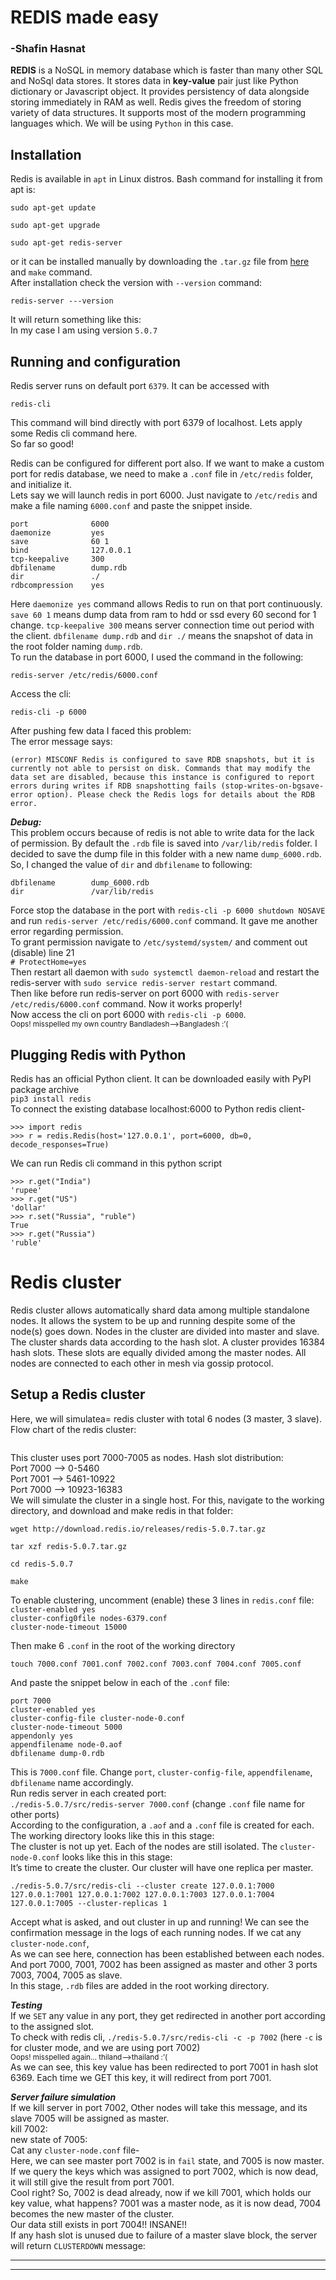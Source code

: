 <h1 id="redis-made-easy">REDIS made easy</h1>
<h3>-Shafin Hasnat</h3> 
<p><img src="https://i.ibb.co/T2n60wq/redis-logo.png" alt=""><br>
<strong>REDIS</strong> is a NoSQL in memory database which is faster than many other SQL and NoSql data stores. It stores data in <strong>key-value</strong> pair just like Python dictionary or Javascript object. It provides persistency of data alongside storing immediately in RAM as well. Redis gives the freedom of storing variety of data structures. It supports most of the modern programming languages which. We will be using <code>Python</code> in this case.</p>
<h2 id="installation">Installation</h2>
<p>Redis is available in <code>apt</code>  in Linux distros. Bash command for installing it from apt is:</p>
<pre class=" language-bash"><code class="prism  language-bash"><span class="token function">sudo</span> <span class="token function">apt-get</span> update
</code></pre>
<pre class=" language-bash"><code class="prism  language-bash"><span class="token function">sudo</span> <span class="token function">apt-get</span> upgrade
</code></pre>
<pre class=" language-bash"><code class="prism  language-bash"><span class="token function">sudo</span> <span class="token function">apt-get</span> redis-server
</code></pre>
<p>or it can be installed manually by downloading the <code>.tar.gz</code> file from <a href="http://download.redis.io/releases/">here</a> and <code>make</code> command.<br>
After installation check the version with <code>--version</code> command:</p>
<pre class=" language-bash"><code class="prism  language-bash">redis-server ---version
</code></pre>
<p>It will return something like this:<br>
<img src="https://i.ibb.co/R04kqWH/001-ver.png" alt=""><br>
In  my case I am using version <code>5.0.7</code></p>
<h2 id="running-and-configuration">Running and configuration</h2>
<p>Redis server runs on default port <code>6379</code>. It can be accessed with</p>
<pre class=" language-bash"><code class="prism  language-bash">redis-cli
</code></pre>
<p>This command will bind directly with port 6379 of localhost. Lets apply some Redis cli command here.<br>
<img src="https://i.ibb.co/gRs1Dmq/003-def-port-play.png" alt=""><br>
So far so good!</p>
<p>Redis can be configured for different port also. If we want to make a custom port for redis database, we need to make a <code>.conf</code> file in <code>/etc/redis</code> folder, and initialize it.<br>
Lets say we will launch redis in port 6000. Just navigate to <code>/etc/redis</code> and make a file naming <code>6000.conf</code> and paste the snippet inside.</p>
<pre class=" language-bash"><code class="prism  language-bash">port              6000
daemonize         <span class="token function">yes</span>
save              60 1
bind              127.0.0.1
tcp-keepalive     300
dbfilename        dump.rdb
<span class="token function">dir</span>               ./
rdbcompression    <span class="token function">yes</span>
</code></pre>
<p>Here <code>daemonize yes</code> command allows Redis to run on that port continuously. <code>save 60 1</code> means dump data from ram to hdd or ssd every 60 second for 1 change. <code>tcp-keepalive 300</code> means server connection time out period with the client. <code>dbfilename dump.rdb</code> and <code>dir ./</code> means the snapshot of data in the root folder naming <code>dump.rdb</code>.<br>
To run the database in port 6000, I used the command in the following:</p>
<pre class=" language-bash"><code class="prism  language-bash">redis-server /etc/redis/6000.conf
</code></pre>
<p>Access the cli:</p>
<pre class=" language-bash"><code class="prism  language-bash">redis-cli -p 6000
</code></pre>
<p>After pushing few data I faced this problem:<br>
<img src="https://i.ibb.co/d2JYy38/002-rdb-error.png" alt=""><br>
The error message says:</p>
<pre><code>(error) MISCONF Redis is configured to save RDB snapshots, but it is currently not able to persist on disk. Commands that may modify the data set are disabled, because this instance is configured to report errors during writes if RDB snapshotting fails (stop-writes-on-bgsave-error option). Please check the Redis logs for details about the RDB error.
</code></pre>
<p><em><strong>Debug:</strong></em><br>
This problem occurs because of redis is not able to write data for the lack of permission. By default the <code>.rdb</code> file is saved into <code>/var/lib/redis</code> folder. I decided to save the dump file in this folder with a new name <code>dump_6000.rdb</code>. So, I changed the value of <code>dir</code> and <code>dbfilename</code> to following:</p>
<pre><code>dbfilename        dump_6000.rdb
dir               /var/lib/redis
</code></pre>
<p>Force stop the database in the port with <code>redis-cli -p 6000 shutdown NOSAVE</code> and run <code>redis-server /etc/redis/6000.conf</code> command. It gave me another error regarding permission.<br>
<img src="https://i.ibb.co/Y8jGBHH/004-permission-error.png" alt=""><br>
To grant permission navigate to <code>/etc/systemd/system/</code> and comment out (disable) line 21<br>
<code># ProtectHome=yes</code><br>
Then restart all daemon with <code>sudo systemctl daemon-reload</code> and restart the redis-server with <code>sudo service redis-server restart</code> command.<br>
Then like before run redis-server on port 6000 with <code>redis-server /etc/redis/6000.conf</code> command. Now it works properly!<br>
Now access the cli on port 6000 with <code>redis-cli -p 6000</code>.<br>
<img src="https://i.ibb.co/q5MXcT4/005-debug-6000.png" alt=""><br>
<sup>Oops! misspelled my own country Bandladesh–&gt;Bangladesh :’(</sup></p>
<h2 id="plugging-redis-with-python">Plugging Redis with Python</h2>
<p>Redis has an official Python client. It can be downloaded easily with PyPI package archive<br>
<code>pip3 install redis</code><br>
To connect the existing database localhost:6000 to Python redis client-</p>
<pre class=" language-python"><code class="prism  language-python"><span class="token operator">&gt;&gt;</span><span class="token operator">&gt;</span> <span class="token keyword">import</span> redis
<span class="token operator">&gt;&gt;</span><span class="token operator">&gt;</span> r <span class="token operator">=</span> redis<span class="token punctuation">.</span>Redis<span class="token punctuation">(</span>host<span class="token operator">=</span><span class="token string">'127.0.0.1'</span><span class="token punctuation">,</span> port<span class="token operator">=</span><span class="token number">6000</span><span class="token punctuation">,</span> db<span class="token operator">=</span><span class="token number">0</span><span class="token punctuation">,</span> decode_responses<span class="token operator">=</span><span class="token boolean">True</span><span class="token punctuation">)</span>
</code></pre>
<p>We can run Redis cli command in this python script</p>
<pre class=" language-python"><code class="prism  language-python"><span class="token operator">&gt;&gt;</span><span class="token operator">&gt;</span> r<span class="token punctuation">.</span>get<span class="token punctuation">(</span><span class="token string">"India"</span><span class="token punctuation">)</span>
<span class="token string">'rupee'</span>
<span class="token operator">&gt;&gt;</span><span class="token operator">&gt;</span> r<span class="token punctuation">.</span>get<span class="token punctuation">(</span><span class="token string">"US"</span><span class="token punctuation">)</span>
<span class="token string">'dollar'</span>
<span class="token operator">&gt;&gt;</span><span class="token operator">&gt;</span> r<span class="token punctuation">.</span><span class="token builtin">set</span><span class="token punctuation">(</span><span class="token string">"Russia"</span><span class="token punctuation">,</span> <span class="token string">"ruble"</span><span class="token punctuation">)</span>
<span class="token boolean">True</span>
<span class="token operator">&gt;&gt;</span><span class="token operator">&gt;</span> r<span class="token punctuation">.</span>get<span class="token punctuation">(</span><span class="token string">"Russia"</span><span class="token punctuation">)</span>
<span class="token string">'ruble'</span>
</code></pre>
<h1 id="redis-cluster">Redis cluster</h1>
<p>Redis cluster allows automatically shard data among multiple standalone nodes. It allows the system to be up and running despite some of the node(s) goes down.  Nodes in the cluster are divided into master and slave. The cluster shards data according to the hash slot. A cluster provides 16384 hash slots. These slots are equally divided among the master nodes. All nodes are connected to each other in mesh via gossip protocol.</p>
<h2 id="setup-a-redis-cluster">Setup a Redis cluster</h2>
<p>Here, we will simulatea= redis cluster with total 6 nodes (3 master, 3 slave). Flow chart of the redis cluster:</p>
<p><img src="https://i.ibb.co/4grCJkH/flow.jpg" alt=""></p>
<p>This cluster uses port 7000-7005 as nodes. Hash slot distribution:<br>
Port 7000 —&gt; 0-5460<br>
Port 7001 —&gt; 5461-10922<br>
Port 7000 —&gt; 10923-16383<br>
We will simulate the cluster in a single host. For this, navigate to the working directory, and download and make redis in that folder:</p>
<pre><code>wget http://download.redis.io/releases/redis-5.0.7.tar.gz
</code></pre>
<pre><code>tar xzf redis-5.0.7.tar.gz
</code></pre>
<pre><code>cd redis-5.0.7
</code></pre>
<pre><code>make
</code></pre>
<p>To enable clustering, uncomment (enable) these 3 lines in <code>redis.conf</code> file:<br>
<code>cluster-enabled yes</code><br>
<code>cluster-config0file nodes-6379.conf</code><br>
<code>cluster-node-timeout 15000</code></p>
<p>Then make 6 <code>.conf</code> in the root of the working directory</p>
<pre><code>touch 7000.conf 7001.conf 7002.conf 7003.conf 7004.conf 7005.conf
</code></pre>
<p>And paste the snippet below in each of the <code>.conf</code> file:</p>
<pre class=" language-bash"><code class="prism  language-bash">port 7000
cluster-enabled <span class="token function">yes</span>
cluster-config-file cluster-node-0.conf
cluster-node-timeout 5000
appendonly <span class="token function">yes</span>
appendfilename node-0.aof
dbfilename dump-0.rdb
</code></pre>
<p>This is <code>7000.conf</code> file. Change <code>port</code>, <code>cluster-config-file</code>, <code>appendfilename</code>, <code>dbfilename</code> name accordingly.<br>
Run redis server in each created port:<br>
<code>./redis-5.0.7/src/redis-server 7000.conf</code> (change <code>.conf</code> file name for other ports)<br>
According to the configuration, a <code>.aof</code> and a <code>.conf</code> file is created for each. The working directory looks like this in this stage:<br>
<img src="https://i.ibb.co/kmKS5YN/006-folder-ls-1.png" alt=""><br>
The cluster is not up yet. Each of the nodes are still isolated. The <code>cluster-node-0.conf</code> looks like this in this stage:<br>
<img src="https://i.ibb.co/kMBFxzn/007-cat-conf-1.png" alt=""><br>
It’s time to create the cluster. Our cluster will have one replica per master.</p>
<pre><code>./redis-5.0.7/src/redis-cli --cluster create 127.0.0.1:7000 127.0.0.1:7001 127.0.0.1:7002 127.0.0.1:7003 127.0.0.1:7004 127.0.0.1:7005 --cluster-replicas 1
</code></pre>
<p>Accept what is asked, and out cluster in up and running! We can see the confirmation message in the logs of each running nodes. If we cat any <code>cluster-node.conf</code>,<br>
<img src="https://i.ibb.co/G70mFmL/012-cat-conf-2.png" alt=""><br>
As we can see here, connection has been established between each nodes. And port 7000, 7001, 7002 has been assigned as master and other 3 ports 7003, 7004, 7005 as slave.<br>
In this stage, <code>.rdb</code> files are added in the root working directory.<br>
<img src="https://i.ibb.co/GRKKtcx/011-folder-ls-2.png" alt=""></p>
<p><em><strong>Testing</strong></em><br>
If we <code>SET</code> any value in any port, they get redirected in another port according to the assigned slot.<br>
To check with redis cli, <code>./redis-5.0.7/src/redis-cli -c -p 7002</code> (here <code>-c</code> is for cluster mode, and we are using port 7002)<br>
<img src="https://i.ibb.co/VSmS1cQ/014-node-2-before-fail-assign-1.png" alt=""><br>
<sup>Oops! misspelled again… thiland—&gt;thailand :’(</sup><br>
As we can see, this key value has been redirected to port 7001 in hash slot 6369. Each time we GET this key, it will redirect from port 7001.</p>
<p><em><strong>Server failure simulation</strong></em><br>
If we kill server in port 7002, Other nodes will take this message, and its slave 7005 will be assigned as master.<br>
kill 7002:<br>
<img src="https://i.ibb.co/V3NDm6p/019-kill-7002.png" alt=""><br>
new state of 7005:<br>
<img src="https://i.ibb.co/Z67ccqH/020-7005-master.png" alt=""><br>
Cat any <code>cluster-node.conf</code> file-<br>
<img src="https://i.ibb.co/LpzPWwf/013-node-2-fail.png" alt=""><br>
Here, we can see master port 7002 is in <code>fail</code> state, and 7005 is now master.<br>
If we query the keys which was assigned to port 7002, which is now dead, it will still give the result from port 7001.<br>
<img src="https://i.ibb.co/p2yrxf0/016-node-2-failure-handle.png" alt=""><br>
Cool right? So, 7002 is dead already, now if we kill 7001, which holds our key value, what happens? 7001 was a master node, as it is now dead, 7004 becomes the new master of the cluster.<br>
<img src="https://i.ibb.co/82gw9md/021-kill-7001-7002-get-thiland.png" alt=""><br>
Our data still exists in port 7004!! INSANE!!<br>
If any hash slot is unused due to failure of a master slave block, the server will return <code>CLUSTERDOWN</code> message:<br>
<img src="https://i.ibb.co/LvWr5Wc/018-7001-7004-ms-fail.png" alt=""></p>
<hr>
<hr>

